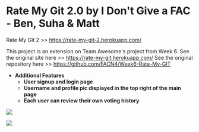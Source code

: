
# Rate My Git 2.0 by I Don't Give a FAC - Ben, Suha & Matt

Rate My Git 2 >> https://rate-my-git-2.herokuapp.com/

This project is an extension on Team Awesome's project from Week 6. See the original site here >> https://rate-my-git.herokuapp.com/
See the original repository here >> https://github.com/FACN4/Week6-Rate-My-GIT

- **Additional Features**
  - **User signup and login page**
  - **Username and profile pic displayed in the top right of the main page**
  - **Each user can review their own voting history**

![](https://i.imgur.com/GHcn82q.png)

![](https://i.imgur.com/F9NmxY0.png)

